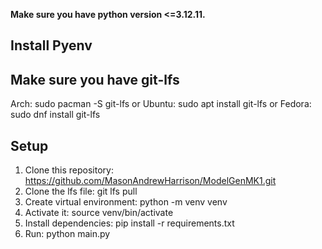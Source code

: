 **Make sure you have python version <=3.12.11.**
## Install Pyenv
## Make sure you have git-lfs
  Arch:
    sudo pacman -S git-lfs
  or
  Ubuntu:
    sudo apt install git-lfs
  or
  Fedora:
    sudo dnf install git-lfs
## Setup
1. Clone this repository: https://github.com/MasonAndrewHarrison/ModelGenMK1.git
2. Clone the lfs file: git lfs pull
3. Create virtual environment: python -m venv venv
4. Activate it: source venv/bin/activate
5. Install dependencies: pip install -r requirements.txt
6. Run: python main.py
